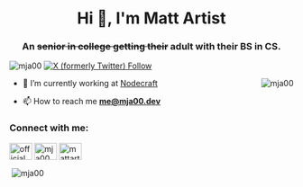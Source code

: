 <h1 align="center">Hi 👋, I'm Matt Artist</h1>
<h3 align="center">An <strike>senior in college getting their</strike> adult with their BS in CS.</h3>

<p align="left"> <img src="https://komarev.com/ghpvc/?username=mja00&label=Profile%20views&color=0e75b6&style=flat" alt="mja00" /> <a href="https://twitter.com/itsmja00" target="blank"><img alt="X (formerly Twitter) Follow" src="https://img.shields.io/twitter/follow/itsmja00"></a> </p>

<p><img align="right" src="https://github-readme-stats-n2qfvkw03-mja00s-projects.vercel.app/api/top-langs?username=mja00&show_icons=true&locale=en&layout=compact" alt="mja00" /></p>

- 🔭 I’m currently working at [Nodecraft](https://nodecraft.com/)

- 📫 How to reach me **me@mja00.dev**

<h3 align="left">Connect with me:</h3>
<p align="left">
<a href="https://twitter.com/itsmja00" target="blank"><img align="center" src="https://raw.githubusercontent.com/rahuldkjain/github-profile-readme-generator/master/src/images/icons/Social/twitter.svg" alt="officialmja00" height="30" width="40" /></a>
<a href="https://linkedin.com/in/mja00" target="blank"><img align="center" src="https://raw.githubusercontent.com/rahuldkjain/github-profile-readme-generator/master/src/images/icons/Social/linked-in-alt.svg" alt="mja00" height="30" width="40" /></a>
<a href="https://instagram.com/mattartist" target="blank"><img align="center" src="https://raw.githubusercontent.com/rahuldkjain/github-profile-readme-generator/master/src/images/icons/Social/instagram.svg" alt="mattartist" height="30" width="40" /></a>
</p>

<p>&nbsp;<img align="center" src="https://github-readme-stats-n2qfvkw03-mja00s-projects.vercel.app/api?username=mja00&show_icons=true&theme=tokyonight&locale=en" alt="mja00" /></p>

<!--<p><img align="center" src="https://spotify-recently-played-readme.vercel.app/api?user=1273512006" alt="mja00" /></p>-->
